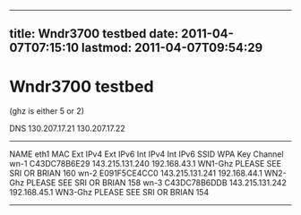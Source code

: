 
---
title: Wndr3700 testbed
date: 2011-04-07T07:15:10
lastmod: 2011-04-07T09:54:29
---
Wndr3700 testbed
================

(ghz is either 5 or 2)

DNS 130.207.17.21 130.207.17.22

  ------ -------------- ----------------- ---------- -------------- ---------- --------- ------------------------- ---------
  NAME   eth1 MAC       Ext IPv4          Ext IPv6   Int IPv4       Int IPv6   SSID      WPA Key                   Channel
  wn-1   C43DC78B6E29   143.215.131.240              192.168.43.1              WN1-Ghz   PLEASE SEE SRI OR BRIAN   160
  wn-2   E091F5CE4CC0   143.215.131.241              192.168.44.1              WN2-Ghz   PLEASE SEE SRI OR BRIAN   158
  wn-3   C43DC78B6DDB   143.215.131.242              192.168.45.1              WN3-Ghz   PLEASE SEE SRI OR BRIAN   154
  ------ -------------- ----------------- ---------- -------------- ---------- --------- ------------------------- ---------


